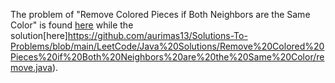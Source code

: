 The problem of "Remove Colored Pieces if Both Neighbors are the Same Color" is found [here](https://leetcode.com/problems/remove-colored-pieces-if-both-neighbors-are-the-same-color/?envType=daily-question&envId=2023-10-02) while the solution[here]https://github.com/aurimas13/Solutions-To-Problems/blob/main/LeetCode/Java%20Solutions/Remove%20Colored%20Pieces%20if%20Both%20Neighbors%20are%20the%20Same%20Color/remove.java).